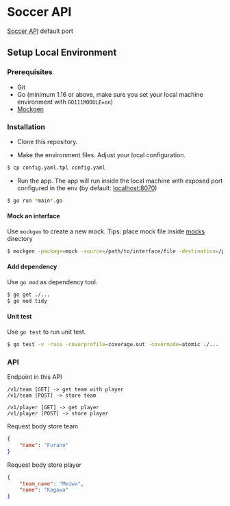 # Soccer API

[Soccer API](http:http://localhost:8070/) default port

## Setup Local Environment

### Prerequisites

+ Git
+ Go (minimum 1.16 or above, make sure you set your local machine environment with `GO111MODULE=on`)
+ [Mockgen](https://github.com/golang/mock)

### Installation

+ Clone this repository.

+ Make the environment files. Adjust your local configuration.
```bash
$ cp config.yaml.tpl config.yaml
```

+ Run the app. The app will run inside the local machine with exposed port configured in the env (by default: [localhost:8070](http://localhost:8070))
```bash
$ go run *main*.go
```

#### Mock an interface
Use `mockgen` to create a new mock. Tips: place mock file inside [mocks](mocks) directory
```bash
$ mockgen -package=mock -source=/path/to/interface/file -destination=/path/to/generated/mock/file
```

#### Add dependency
Use `go mod` as dependency tool.
```bash
$ go get ./...
$ go mod tidy
```

#### Unit test
Use `go test` to run unit test.
```bash
$ go test -v -race -coverprofile=coverage.out -covermode=atomic ./...
```

### API

Endpoint in this API
```
/v1/team [GET] -> get team with player
/v1/team [POST] -> store team

/v1/player [GET] -> get player
/v1/player [POST] -> store player
```

Request body store team
```json
{
    "name": "Furano"
}
```

Request body store player
```json
{
    "team_name": "Meiwa",
    "name": "Kagawa"
}
```


